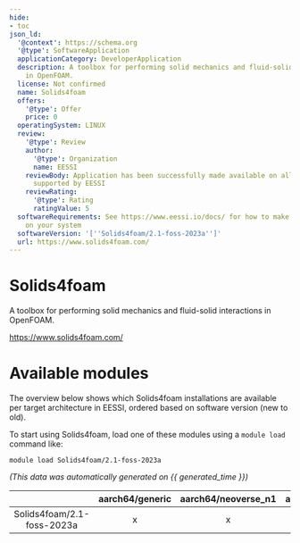 ```yaml
---
hide:
- toc
json_ld:
  '@context': https://schema.org
  '@type': SoftwareApplication
  applicationCategory: DeveloperApplication
  description: A toolbox for performing solid mechanics and fluid-solid interactions
    in OpenFOAM.
  license: Not confirmed
  name: Solids4foam
  offers:
    '@type': Offer
    price: 0
  operatingSystem: LINUX
  review:
    '@type': Review
    author:
      '@type': Organization
      name: EESSI
    reviewBody: Application has been successfully made available on all architectures
      supported by EESSI
    reviewRating:
      '@type': Rating
      ratingValue: 5
  softwareRequirements: See https://www.eessi.io/docs/ for how to make EESSI available
    on your system
  softwareVersion: '[''Solids4foam/2.1-foss-2023a'']'
  url: https://www.solids4foam.com/
---
```


Solids4foam
===========


A toolbox for performing solid mechanics and fluid-solid interactions in OpenFOAM.

https://www.solids4foam.com/
# Available modules


The overview below shows which Solids4foam installations are available per target architecture in EESSI, ordered based on software version (new to old).

To start using Solids4foam, load one of these modules using a `module load` command like:

```shell
module load Solids4foam/2.1-foss-2023a
```

*(This data was automatically generated on {{ generated_time }})*  

| |aarch64/generic|aarch64/neoverse_n1|aarch64/neoverse_v1|aarch64/nvidia|x86_64/generic|x86_64/amd/zen2|x86_64/amd/zen3|x86_64/amd/zen4|x86_64/intel/haswell|x86_64/intel/sapphirerapids|x86_64/intel/skylake_avx512|
| :---: | :---: | :---: | :---: | :---: | :---: | :---: | :---: | :---: | :---: | :---: | :---: |
|Solids4foam/2.1-foss-2023a|x|x|x|-|x|x|x|x|x|x|x|
